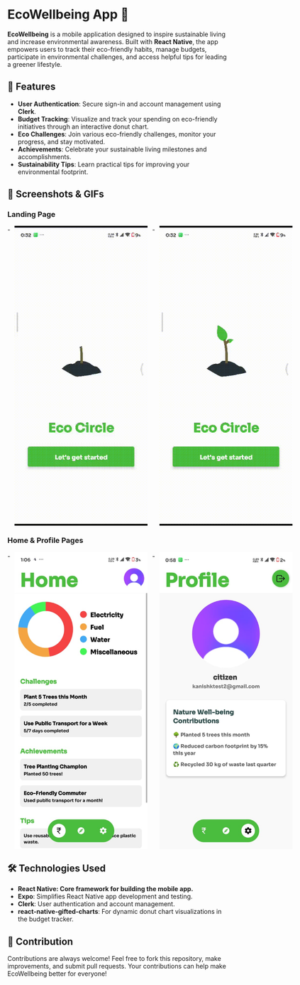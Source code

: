 # EcoWellbeing App 🌿

**EcoWellbeing** is a mobile application designed to inspire sustainable living and increase environmental awareness. Built with **React Native**, the app empowers users to track their eco-friendly habits, manage budgets, participate in environmental challenges, and access helpful tips for leading a greener lifestyle.

## 🌟 Features

- **User Authentication**: Secure sign-in and account management using **Clerk**.
- **Budget Tracking**: Visualize and track your spending on eco-friendly initiatives through an interactive donut chart.
- **Eco Challenges**: Join various eco-friendly challenges, monitor your progress, and stay motivated.
- **Achievements**: Celebrate your sustainable living milestones and accomplishments.
- **Sustainability Tips**: Learn practical tips for improving your environmental footprint.

## 📱 Screenshots & GIFs

### Landing Page

<div style="display: flex; gap: 10px;">
- <img src="./assets/appimg/landingpage.gif" alt="Landing Page GIF 1" width="300"/>
- <img src="./assets/appimg/signinpage.gif" alt="Signup Page GIF 2" width="300"/>
</div>

### Home & Profile Pages

<div style="display: flex; gap: 10px;">
- <img src="./assets/appimg/homepage.jpeg" alt="Home Page Screenshot" width="300"/>
- <img src="./assets/appimg/profilepage.jpeg" alt="Profile Page Screenshot" width="300"/>
</div>

## 🛠 Technologies Used

- **React Native: Core framework for building the mobile app.**
- **Expo**: Simplifies React Native app development and testing.
- **Clerk**: User authentication and account management.
- **react-native-gifted-charts**: For dynamic donut chart visualizations in the budget tracker.

## 🤝 Contribution

Contributions are always welcome! Feel free to fork this repository, make improvements, and submit pull requests. Your contributions can help make EcoWellbeing better for everyone!
